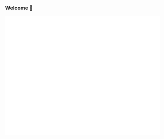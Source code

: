 ### Welcome 👋

![robertmarks GitHub metrics](/github-metrics.svg)

<!-- <img align="center" alt="Robs Github Stats" src="https://github-readme-stats.vercel.app/api?username=robertmarks&show_icons=true&hide_border=true&icon_color=7E7E7E&title_color=7E7E7E&count_private=true&include_all_commits=true&theme=material-palenight"/> -->

<!--
**robertmarks/robertmarks** is a ✨ _special_ ✨ repository because its `README.md` (this file) appears on your GitHub profile.

Here are some ideas to get you started:

- 🔭 I’m currently working on ...
- 🌱 I’m currently learning ...
- 👯 I’m looking to collaborate on ...
- 🤔 I’m looking for help with ...
- 💬 Ask me about ...
- 📫 How to reach me: ...
- 😄 Pronouns: ...
- ⚡ Fun fact: ...
-->
